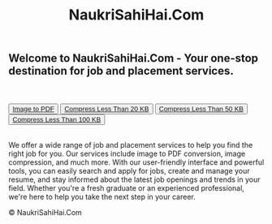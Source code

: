 <!DOCTYPE html>
<html lang="en">
<head>
    <meta charset="UTF-8">
    <title>NaukriSahiHai.Com</title>
    <link rel="stylesheet" type="text/css" href="css/styles.css">
</head>
<body>
    <header>
        <h1>NaukriSahiHai.Com</h1>
    </header>
    <main>
        <h2>Welcome to NaukriSahiHai.Com - Your one-stop destination for job and placement services.</h2>
        <br>
        <br>
        <button class="btn"> <a href="imagetopdf.php">Image to PDF</a></button>
        <button class="btn"> <a href="compress.php?size=20">Compress Less Than 20 KB</a></button>
        <button class="btn"> <a href="compress.php?size=50">Compress Less Than 50 KB</a></button>
        <button class="btn"> <a href="compress.php?size=100">Compress Less Than 100 KB</a></button>
        <br>
        <br>
        <p>We offer a wide range of job and placement services to help you find the right job for you. Our services include image to PDF conversion, image compression, and much more. With our user-friendly interface and powerful tools, you can easily search and apply for jobs, create and manage your resume, and stay informed about the latest job openings and trends in your field. Whether you're a fresh graduate or an experienced professional, we're here to help you take the next step in your career.</p>
    </main>
    <footer>
        <p>&copy; NaukriSahiHai.Com</p>
    </footer>
</body>
</html>

